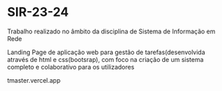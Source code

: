 # SIR-23-24
Trabalho realizado no âmbito da disciplina de Sistema de Informação em Rede

Landing Page de aplicação web para gestão de tarefas(desenvolvida através de html e css(bootsrap), com foco na criação de um sistema completo e colaborativo
para os utilizadores

tmaster.vercel.app
